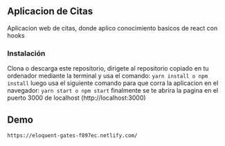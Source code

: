 ## Aplicacion de Citas

Aplicacion web de citas, donde aplico conocimiento basicos de react con hooks

### Instalación

Clona o descarga este repositorio, dirigete al repositorio copiado en tu ordenador mediante la terminal y usa el comando:
    `yarn install o npm install`
luego usa el siguiente comando para que corra la aplicacion en el navegador:
    `yarn start o npm start`
finalmente se te abrira la pagina en el puerto 3000 de localhost (http://localhost:3000)

## Demo

`https://eloquent-gates-f897ec.netlify.com/`


